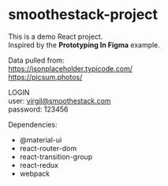 # smoothestack-project
This is a demo React project. <br />
Inspired by the <strong>Prototyping In Figma</strong> example.

Data pulled from: <br />
https://jsonplaceholder.typicode.com/ <br />
https://picsum.photos/

LOGIN <br />
user: virgil@smoothestack.com <br />
password: 123456

Dependencies: <br />
- @material-ui <br />
- react-router-dom <br />
- react-transition-group <br/>
- react-redux <br />
- webpack <br />
